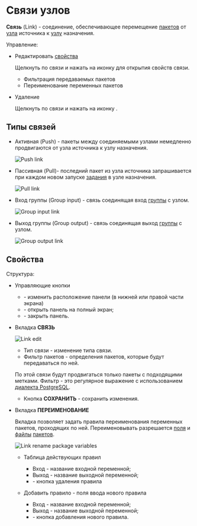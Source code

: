 # Связи узлов

**Связь** (Link) - соединение, обеспечивающее перемещение [пакетов][1] от [узла][5] источника к [узлу][5] назначения.

Управление:

- Редактировать [свойства](#своиства)

  Щелкнуть по связи и нажать на иконку <span class='iconify-inline' data-icon='mdi:edit'></span> для открытия свойств связи.

  - Фильтрация передаваемых пакетов
  - Переименование переменных пакетов

- Удаление

  Щелкнуть по связи и нажать на иконку <span class='iconify-inline' data-icon='mdi:delete'></span>.

## Типы связей

- Активная (Push) - пакеты между соединяемыми узлами немедленно продвигаются от узла источника к узлу назначения.

  ![Push link](/images/common/link_push.png)

- Пассивная (Pull)- последний пакет из узла источника запрашивается при каждом новом запуске [задания][3] в узле назначения.

  ![Pull link](/images/common/link_pull.png)

- Вход группы (Group input) - связь соединящая вход [группы][2] с узлом.

  ![Group input link](/images/common/link_group_input.png)

- Выход группы (Group output) - связь соединящая выход [группы][2] с узлом.

  ![Group output link](/images/common/link_group_output.png)

## Свойства

Структура:

- Управляющие кнопки

  - <span class='iconify-inline' data-icon='mdi:dock-bottom'></span> - изменить расположение панели (в нижней или правой части экрана)
  - <span class='iconify-inline' data-icon='mdi:fullscreen'></span> - открыть панель на полный экран;
  - <span class='iconify-inline' data-icon='mdi:close'></span> - закрыть панель.

- Вкладка <span class='iconify-inline' data-icon='mdi:transit-connection-horizontal'></span>**СВЯЗЬ**

  ![Link edit](/images/common/link_edit.png)

  - Тип связи - изменение типа связи.
  - <span class='iconify-inline' data-icon='mdi:magnify'></span> Фильтр пакетов - определения пакетов, которые будут передаваться по ней.

  По этой связи будут продвигаться только пакеты с подходящими метками. Фильтр - это регулярное выражение с использованием [диалекта PostgreSQL](https://www.postgresql.org/docs/current/functions-matching.html#FUNCTIONS-POSIX-REGEXP).

  - Кнопка **СОХРАНИТЬ** - сохранить изменения.

- Вкладка <span class='iconify-inline' data-icon='mdi:inbox-arrow-down'></span>**ПЕРЕИМЕНОВАНИЕ**

  Вкладка позволяет задать правила переименования переменных пакетов, проходящих по ней. Переименовывать разрешается [поля][4] и [файлы][4] [пакетов][1].

  ![Link rename package variables](/images/common/link_rename_vars.png)

  - Таблица действующих правил

    - Вход - название входной переменной;
    - Выход - название выходной переменной;
    - <span class='iconify-inline' data-icon='mdi:delete'></span> - кнопка удаления правила

  - Добавить правило - поля ввода нового правила
    - Вход - название входной переменной;
    - Выход - название выходной переменной;
    - <span class='iconify-inline' data-icon='mdi:plus' style="color: green"></span> - кнопка добавления нового правила.

[1]: /docs/desc/package.md
[2]: /docs/desc/nodes.md#группа
[3]: /docs/desc/job.md
[4]: /docs/desc/package.md#состав
[5]: /docs/desc/nodes.md
